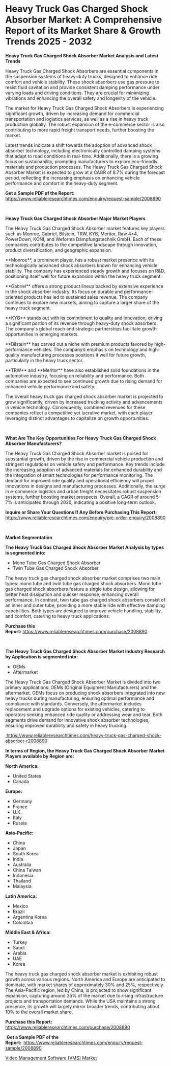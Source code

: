 <p><h1>Heavy Truck Gas Charged Shock Absorber Market: A Comprehensive Report of its Market Share & Growth Trends 2025 - 2032</h1></p><p><strong>Heavy Truck Gas Charged Shock Absorber Market Analysis and Latest Trends</strong></p>
<p><p>Heavy Truck Gas Charged Shock Absorbers are essential components in the suspension systems of heavy-duty trucks, designed to enhance ride comfort and vehicle stability. These shock absorbers use gas pressure to resist fluid cavitation and provide consistent damping performance under varying loads and driving conditions. They are crucial for minimizing vibrations and enhancing the overall safety and longevity of the vehicle.</p><p>The market for Heavy Truck Gas Charged Shock Absorbers is experiencing significant growth, driven by increasing demand for commercial transportation and logistics services, as well as a rise in heavy truck production globally. The robust expansion of the e-commerce sector is also contributing to more rapid freight transport needs, further boosting the market. </p><p>Latest trends indicate a shift towards the adoption of advanced shock absorber technology, including electronically controlled damping systems that adapt to road conditions in real-time. Additionally, there is a growing focus on sustainability, prompting manufacturers to explore eco-friendly materials and production processes. The Heavy Truck Gas Charged Shock Absorber Market is expected to grow at a CAGR of 8.7% during the forecast period, reflecting the increasing emphasis on enhancing vehicle performance and comfort in the heavy-duty segment.</p></p>
<p><strong>Get a Sample PDF of the Report:&nbsp;</strong> <a href="https://www.reliableresearchtimes.com/enquiry/request-sample/2008890?utm_campaign=3108&utm_medium=2&utm_source=Github&utm_content=ia&utm_term=29032025&utm_id=heavy-truck-gas-charged-shock-absorber">https://www.reliableresearchtimes.com/enquiry/request-sample/2008890</a></p>
<p>&nbsp;</p>
<p><strong>Heavy Truck Gas Charged Shock Absorber Major Market Players</strong></p>
<p><p>The Heavy Truck Gas Charged Shock Absorber market features key players such as Monroe, Gabriel, Bilstein, TRW, KYB, Meritor, Raw 4×4, PowerDown, KONI, and Weforma Dämpfungstechnik GmbH. Each of these companies contributes to the competitive landscape through innovation, product diversification, and geographic expansion.</p><p>**Monroe**, a prominent player, has a robust market presence with its technologically advanced shock absorbers known for enhancing vehicle stability. The company has experienced steady growth and focuses on R&D, positioning itself well for future expansion within the heavy truck segment.</p><p>**Gabriel** offers a strong product lineup backed by extensive experience in the shock absorber industry. Its focus on durable and performance-oriented products has led to sustained sales revenue. The company continues to explore new markets, aiming to capture a larger share of the heavy truck segment.</p><p>**KYB** stands out with its commitment to quality and innovation, driving a significant portion of its revenue through heavy-duty shock absorbers. The company's global reach and strategic partnerships facilitate growth opportunities in emerging markets.</p><p>**Bilstein** has carved out a niche with premium products favored by high-performance vehicles. The company’s emphasis on technology and high-quality manufacturing processes positions it well for future growth, particularly in the heavy truck sector.</p><p>**TRW** and **Meritor** have also established solid foundations in the automotive industry, focusing on reliability and performance. Both companies are expected to see continued growth due to rising demand for enhanced vehicle performance and safety.</p><p>The overall heavy truck gas charged shock absorber market is projected to grow significantly, driven by increased trucking activity and advancements in vehicle technology. Consequently, combined revenues for these companies reflect a competitive yet lucrative market, with each player leveraging distinct advantages to capitalize on growth opportunities.</p></p>
<p>&nbsp;</p>
<p><strong>What Are The Key Opportunities For Heavy Truck Gas Charged Shock Absorber Manufacturers?</strong></p>
<p><p>The Heavy Truck Gas Charged Shock Absorber market is poised for substantial growth, driven by the rise in commercial vehicle production and stringent regulations on vehicle safety and performance. Key trends include the increasing adoption of advanced materials for enhanced durability and the integration of smart technologies for performance monitoring. The demand for improved ride quality and operational efficiency will propel innovations in designs and manufacturing processes. Additionally, the surge in e-commerce logistics and urban freight necessitates robust suspension systems, further boosting market prospects. Overall, a CAGR of around 5-7% is anticipated through 2030, indicating a positive long-term outlook.</p></p>
<p><strong>Inquire or Share Your Questions If Any Before Purchasing This Report:</strong> <a href="https://www.reliableresearchtimes.com/enquiry/pre-order-enquiry/2008890?utm_campaign=3108&utm_medium=2&utm_source=Github&utm_content=ia&utm_term=29032025&utm_id=heavy-truck-gas-charged-shock-absorber">https://www.reliableresearchtimes.com/enquiry/pre-order-enquiry/2008890</a></p>
<p>&nbsp;</p>
<p><strong>Market Segmentation</strong></p>
<p><strong>The Heavy Truck Gas Charged Shock Absorber Market Analysis by types is segmented into:</strong></p>
<p><ul><li>Mono Tube Gas Charged Shock Absorber</li><li>Twin Tube Gas Charged Shock Absorber</li></ul></p>
<p><p>The heavy truck gas charged shock absorber market comprises two main types: mono tube and twin tube gas charged shock absorbers. Mono tube gas charged shock absorbers feature a single tube design, allowing for better heat dissipation and quicker response, enhancing overall performance. In contrast, twin tube gas charged shock absorbers consist of an inner and outer tube, providing a more stable ride with effective damping capabilities. Both types are designed to improve vehicle handling, stability, and comfort, catering to heavy truck applications.</p></p>
<p><strong>Purchase this Report:&nbsp;</strong><a href="https://www.reliableresearchtimes.com/purchase/2008890?utm_campaign=3108&utm_medium=2&utm_source=Github&utm_content=ia&utm_term=29032025&utm_id=heavy-truck-gas-charged-shock-absorber">https://www.reliableresearchtimes.com/purchase/2008890</a></p>
<p>&nbsp;</p>
<p><strong>The Heavy Truck Gas Charged Shock Absorber Market Industry Research by Application is segmented into:</strong></p>
<p><ul><li>OEMs</li><li>Aftermarket</li></ul></p>
<p><p>The Heavy Truck Gas Charged Shock Absorber Market is divided into two primary applications: OEMs (Original Equipment Manufacturers) and the aftermarket. OEMs focus on producing shock absorbers integrated into new heavy trucks during manufacturing, ensuring optimal performance and compliance with standards. Conversely, the aftermarket includes replacement and upgrade options for existing vehicles, catering to operators seeking enhanced ride quality or addressing wear and tear. Both segments drive demand for innovative shock absorber technologies, ensuring improved durability and safety in heavy trucking.</p></p>
<p><a href="https://www.reliableresearchtimes.com/heavy-truck-gas-charged-shock-absorber-r2008890?utm_campaign=3108&utm_medium=2&utm_source=Github&utm_content=ia&utm_term=29032025&utm_id=heavy-truck-gas-charged-shock-absorber">&nbsp;https://www.reliableresearchtimes.com/heavy-truck-gas-charged-shock-absorber-r2008890</a></p>
<p><strong>In terms of Region, the Heavy Truck Gas Charged Shock Absorber Market Players available by Region are:</strong></p>
<p>
    <p> <strong> North America: </strong>
        <ul>
            <li>United States</li>
            <li>Canada</li>
        </ul>
        </p> 
    <p> <strong> Europe: </strong>
        <ul>
            <li>Germany</li>
            <li>France</li>
            <li>U.K.</li>
            <li>Italy</li>
            <li>Russia</li>
        </ul>
        </p> 
    <p> <strong> Asia-Pacific: </strong>
        <ul>
            <li>China</li>
            <li>Japan</li>
            <li>South Korea</li>
            <li>India</li>
            <li>Australia</li>
            <li>China Taiwan</li>
            <li>Indonesia</li>
            <li>Thailand</li>
            <li>Malaysia</li>
        </ul>
        </p> 
    <p> <strong> Latin America: </strong>
        <ul>
            <li>Mexico</li>
            <li>Brazil</li>
            <li>Argentina Korea</li>
            <li>Colombia</li>
        </ul>
        </p> 
    <p> <strong> Middle East & Africa: </strong>
        <ul>
            <li>Turkey</li>
            <li>Saudi</li>
            <li>Arabia</li>
            <li>UAE</li>
            <li>Korea</li>
        </ul>
    </p>
    </p>
<p><p>The heavy truck gas charged shock absorber market is exhibiting robust growth across various regions. North America and Europe are anticipated to dominate, with market shares of approximately 30% and 25%, respectively. The Asia-Pacific region, led by China, is projected to show significant expansion, capturing around 35% of the market due to rising infrastructure projects and transportation demands. While the USA maintains a strong presence, its growth will largely mirror broader trends, contributing about 10% to the overall market share.</p></p>
<p><strong>Purchase this Report: </strong><a href="https://www.reliableresearchtimes.com/purchase/2008890?utm_campaign=3108&utm_medium=2&utm_source=Github&utm_content=ia&utm_term=29032025&utm_id=heavy-truck-gas-charged-shock-absorber">https://www.reliableresearchtimes.com/purchase/2008890</a></p>
<p>&nbsp;<strong>Get a Sample PDF of the Report:&nbsp;&nbsp;</strong><a href="https://www.reliableresearchtimes.com/enquiry/request-sample/2008890?utm_campaign=3108&utm_medium=2&utm_source=Github&utm_content=ia&utm_term=29032025&utm_id=heavy-truck-gas-charged-shock-absorber">https://www.reliableresearchtimes.com/enquiry/request-sample/2008890</a></p>
<p><strong></strong></p>
<p><p><a href="https://github.com/kaloyhboosh/Market-Research-Report-List-1/blob/main/video-management-software-vms-market.md?utm_campaign=3108&utm_medium=2&utm_source=Github&utm_content=ia&utm_term=29032025&utm_id=heavy-truck-gas-charged-shock-absorber">Video Management Software (VMS) Market</a></p></p>